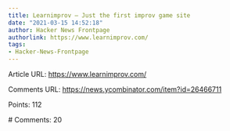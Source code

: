 ```yaml
---
title: Learnimprov – Just the first improv game site
date: "2021-03-15 14:52:18"
author: Hacker News Frontpage
authorlink: https://www.learnimprov.com/
tags:
- Hacker-News-Frontpage
---
```


<p>Article URL: <a href="https://www.learnimprov.com/">https://www.learnimprov.com/</a></p>
<p>Comments URL: <a href="https://news.ycombinator.com/item?id=26466711">https://news.ycombinator.com/item?id=26466711</a></p>
<p>Points: 112</p>
<p># Comments: 20</p>
